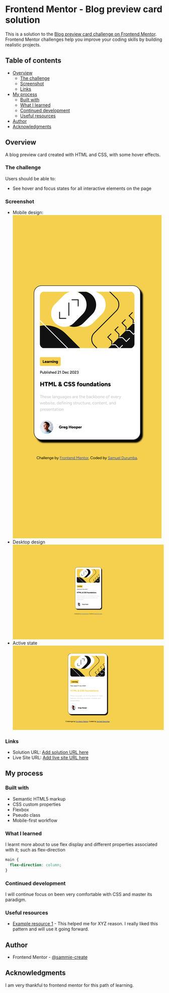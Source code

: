# Frontend Mentor - Blog preview card solution

This is a solution to the [Blog preview card challenge on Frontend Mentor](https://www.frontendmentor.io/challenges/blog-preview-card-ckPaj01IcS). Frontend Mentor challenges help you improve your coding skills by building realistic projects.

## Table of contents

- [Overview](#overview)
  - [The challenge](#the-challenge)
  - [Screenshot](#screenshot)
  - [Links](#links)
- [My process](#my-process)
  - [Built with](#built-with)
  - [What I learned](#what-i-learned)
  - [Continued development](#continued-development)
  - [Useful resources](#useful-resources)
- [Author](#author)
- [Acknowledgments](#acknowledgments)

## Overview

A blog preview card created with HTML and CSS, with some hover effects.

### The challenge

Users should be able to:

- See hover and focus states for all interactive elements on the page

### Screenshot

- Mobile design: ![](./assets/images/blog%20preview%20mobile%20design%20screenshot.png)
- Desktop design![](./assets/images/Blog%20preview%20desktop%20design.png)
- Active state ![](./assets/images/blog%20preview%20active%20state%20design.png)

### Links

- Solution URL: [Add solution URL here](https://your-solution-url.com)
- Live Site URL: [Add live site URL here](https://your-live-site-url.com)

## My process

### Built with

- Semantic HTML5 markup
- CSS custom properties
- Flexbox
- Pseudo class
- Mobile-first workflow

### What I learned

I learnt more about to use flex display and different properties associated with it; such as flex-direction

```css
main {
  flex-direction: column;
}
```

### Continued development

I will continue focus on been very comfortable with CSS and master its paradigm.

### Useful resources

- [Example resource 1](https://www.w3schools.com) - This helped me for XYZ reason. I really liked this pattern and will use it going forward.

## Author

- Frontend Mentor - [@sammie-create](https://www.frontendmentor.io/profile/sammie-create)

## Acknowledgments

I am very thankful to frontend mentor for this path of learning.
